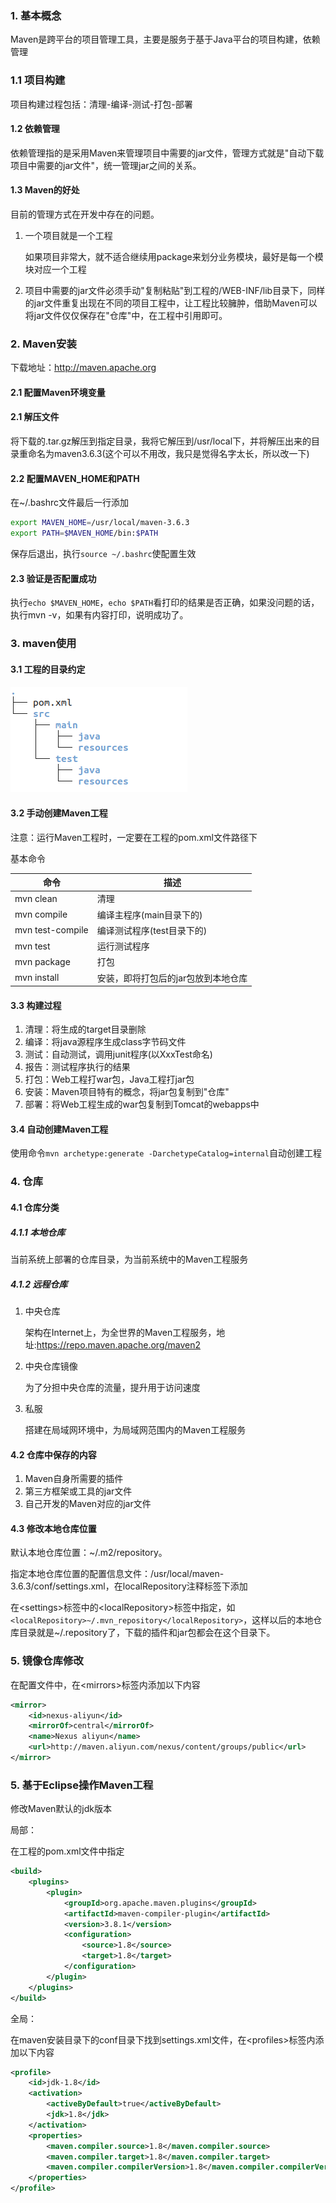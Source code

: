 ### 1. 基本概念

Maven是跨平台的项目管理工具，主要是服务于基于Java平台的项目构建，依赖管理

### 1.1 项目构建

项目构建过程包括：清理-编译-测试-打包-部署

#### 1.2 依赖管理

依赖管理指的是采用Maven来管理项目中需要的jar文件，管理方式就是"自动下载项目中需要的jar文件"，统一管理jar之间的关系。

#### 1.3 Maven的好处

目前的管理方式在开发中存在的问题。

1. 一个项目就是一个工程

   如果项目非常大，就不适合继续用package来划分业务模块，最好是每一个模块对应一个工程

2. 项目中需要的jar文件必须手动"复制粘贴"到工程的/WEB-INF/lib目录下，同样的jar文件重复出现在不同的项目工程中，让工程比较臃肿，借助Maven可以将jar文件仅仅保存在"仓库"中，在工程中引用即可。

### 2. Maven安装

下载地址：http://maven.apache.org

#### 2.1 配置Maven环境变量

#### 2.1 解压文件

将下载的.tar.gz解压到指定目录，我将它解压到/usr/local下，并将解压出来的目录重命名为maven3.6.3(这个可以不用改，我只是觉得名字太长，所以改一下)

#### 2.2 配置MAVEN_HOME和PATH

在~/.bashrc文件最后一行添加

```sh
export MAVEN_HOME=/usr/local/maven-3.6.3
export PATH=$MAVEN_HOME/bin:$PATH
```

保存后退出，执行`source ~/.bashrc`使配置生效

#### 2.3 验证是否配置成功

执行`echo $MAVEN_HOME`，`echo $PATH`看打印的结果是否正确，如果没问题的话，执行mvn -v，如果有内容打印，说明成功了。

### 3. maven使用

#### 3.1 工程的目录约定

#### ![maven目录约定](../img/maven目录约定.png)

#### 3.2 手动创建Maven工程

注意：运行Maven工程时，一定要在工程的pom.xml文件路径下

基本命令

| 命令             | 描述                                |
| ---------------- | ----------------------------------- |
| mvn clean        | 清理                                |
| mvn compile      | 编译主程序(main目录下的)            |
| mvn test-compile | 编译测试程序(test目录下的)          |
| mvn test         | 运行测试程序                        |
| mvn package      | 打包                                |
| mvn install      | 安装，即将打包后的jar包放到本地仓库 |

#### 3.3 构建过程

1. 清理：将生成的target目录删除
2. 编译：将java源程序生成class字节码文件
3. 测试：自动测试，调用junit程序(以XxxTest命名)
4. 报告：测试程序执行的结果
5. 打包：Web工程打war包，Java工程打jar包
6. 安装：Maven项目特有的概念，将jar包复制到"仓库"
7. 部署：将Web工程生成的war包复制到Tomcat的webapps中

#### 3.4 自动创建Maven工程

使用命令`mvn archetype:generate -DarchetypeCatalog=internal`自动创建工程

### 4. 仓库

#### 4.1 仓库分类

##### 4.1.1 本地仓库

当前系统上部署的仓库目录，为当前系统中的Maven工程服务

##### 4.1.2 远程仓库

1. 中央仓库

   架构在Internet上，为全世界的Maven工程服务，地址:https://repo.maven.apache.org/maven2

2. 中央仓库镜像

   为了分担中央仓库的流量，提升用于访问速度

3. 私服

   搭建在局域网环境中，为局域网范围内的Maven工程服务

#### 4.2 仓库中保存的内容

1. Maven自身所需要的插件
2. 第三方框架或工具的jar文件
3. 自己开发的Maven对应的jar文件

#### 4.3 修改本地仓库位置

默认本地仓库位置：~/.m2/repository。

指定本地仓库位置的配置信息文件：/usr/local/maven-3.6.3/conf/settings.xml，在localRepository注释标签下添加

在\<settings>标签中的\<localRepository>标签中指定，如`<localRepository>~/.mvn_repository</localRepository>`，这样以后的本地仓库目录就是~/.repository了，下载的插件和jar包都会在这个目录下。

### 5. 镜像仓库修改

在配置文件中，在\<mirrors>标签内添加以下内容

```xml
<mirror>
    <id>nexus-aliyun</id>
    <mirrorOf>central</mirrorOf>
    <name>Nexus aliyun</name>
    <url>http://maven.aliyun.com/nexus/content/groups/public</url>
</mirror>
```

### 5. 基于Eclipse操作Maven工程

修改Maven默认的jdk版本

局部：

在工程的pom.xml文件中指定

```xml
<build>
    <plugins>
        <plugin>
            <groupId>org.apache.maven.plugins</groupId>
            <artifactId>maven-compiler-plugin</artifactId>
            <version>3.8.1</version>
            <configuration>
                <source>1.8</source>
                <target>1.8</target>
            </configuration>
        </plugin>
    </plugins>
</build>
```

全局：

在maven安装目录下的conf目录下找到settings.xml文件，在\<profiles>标签内添加以下内容

```xml
<profile>
    <id>jdk-1.8</id>
    <activation>
        <activeByDefault>true</activeByDefault>
        <jdk>1.8</jdk>
    </activation>
    <properties>
        <maven.compiler.source>1.8</maven.compiler.source>
        <maven.compiler.target>1.8</maven.compiler.target>
        <maven.compiler.compilerVersion>1.8</maven.compiler.compilerVersion>
    </properties>
</profile>
```







































































